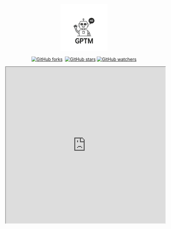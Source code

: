 <div align="center">
  <a href="https://github.com/Technicalflight/Gptm/releases">
    <img src="https://github.com/Technicalflight/Gptm/blob/4d8bd9e9e550d5e334e11da772e53b356219d91d/src/renderer/src/assets/logo.jpg" width="150" height="150" alt="banner" />
  </a>

[![GitHub forks](https://img.shields.io/github/forks/Technicalflight/Gptm.svg)](https://github.com/Technicalflight/Gptm/network)  
[![GitHub stars](https://img.shields.io/github/stars/Technicalflight/Gptm.svg)](https://github.com/Technicalflight/Gptm/stargazers)
[![GitHub watchers](https://img.shields.io/github/watchers/Technicalflight/Gptm.svg)](https://github.com/Technicalflight/Gptm)


</div>


  <iframe height=498 width=510 src="https://cloud.wujiyan.cc/f/GP49h7/%E5%8A%9F%E8%83%BD%E4%BB%8B%E7%BB%8D.mp4">




# Gptm

一个基于 Electron + Vue3 + TypeScript 开发的现代化 AI 聊天客户端。

## ✨ 特性

### 🔑 多平台账号集成
- GitHub OAuth 登录支持
- Linux DO OAuth 登录支持
- 安全的授权流程和状态管理

### 💬 聊天功能
- 支持多个主流 AI 模型
- Markdown 语法渲染
- 代码高亮显示
- 文件上传和处理
- 聊天记录本地存储
- 表情符号支持

### ⚙️ 个性化设置
- 自定义快捷键
- 消息通知提醒
- 数据自动备份
- 主题设置(开发中)
- 多语言支持(开发中)

### 🛠️ 系统功能
- 自动更新
- 缓存管理
- 数据备份/恢复
- 系统托盘支持
- 全局快捷键

### 🔒 安全与隐私
- 用户协议与隐私政策
- 安全的 OAuth 授权
- 本地数据加密存储

## 🚀 开发计划

### 即将推出
- 🌍 多语言国际化支持
- 🎨 自定义主题
- 🔌 插件系统
- 📱 移动端适配
- 🎯 快捷回复功能
- 📊 数据统计分析
- 🔍 高级搜索功能
- 🔒 端到端加密

# 🎇 运行截图

![](./login.png)
![](./home.png)
![](./qb.png)
![](./prompt.png)
![](./set.jpg)

## 🛠️ 技术栈

- 框架: Vue 3 + TypeScript
- 构建工具: Vite
- UI 组件: Element Plus
- 桌面端: Electron
- 路由: Vue Router
- 状态管理: Pinia
- 工具库: 
  - Axios (HTTP 客户端)
  - Day.js (日期处理)
  - Markdown-it (Markdown 渲染)
  - Highlight.js (代码高亮)

## 📦 安装

```bash
# 克隆项目
git clone https://github.com/yourusername/Gptm.git

# 安装依赖
npm install

# 开发模式运行
npm run dev

# 构建应用
npm run build
```

## 🤝 贡献

欢迎提交 Issue 或 Pull Request 来帮助改进这个项目。

## 🤗赞助

<div>
  <a href="https://afdian.com/a/aiGptm">
    <img src="https://pic1.afdiancdn.com/static/img/welcome/button-sponsorme.png" width="200" alt="爱发电">
  </a>
    <a href="https://img.picui.cn/free/2024/10/26/671d0423b5462.jpg">
    <img src="https://img.picui.cn/free/2024/12/30/677177cb4e884.png" width="200" alt="微信打赏">
  </a>
      <a href="https://img.picui.cn/free/2024/12/30/67717aab2649a.png">
    <img src="https://img.picui.cn/free/2024/12/30/67717a60cc243.png" width="200" alt="支付宝打赏">
  </a>
</div>

## 🗣️联系我

[Email](mailto:gptm@wonai.top)

## 🙏 开源致谢

本项目对于使用到了的库或工具，在此特别感谢（排名不分先后，若有遗漏，欢迎反馈！）：

### 核心框架
- [Vue.js](https://github.com/vuejs/core) - 渐进式 JavaScript 框架
- [Electron](https://github.com/electron/electron) - 使用 JavaScript 构建跨平台桌面应用
- [TypeScript](https://github.com/microsoft/TypeScript) - JavaScript 的超集，添加静态类型
- [electron-vite](https://github.com/alex8088/electron-vite) - Electron + Vite 整合框架

### UI 组件
- [Element Plus](https://github.com/element-plus/element-plus) - 基于 Vue 3 的组件库
- [highlight.js](https://github.com/highlightjs/highlight.js) - 代码语法高亮库

### 路由和状态管理
- [Vue Router](https://github.com/vuejs/router) - Vue.js 官方路由
- [Pinia](https://github.com/vuejs/pinia) - Vue.js 状态管理库

### 开发工具
- [Vite](https://github.com/vitejs/vite) - 下一代前端构建工具
- [ESLint](https://github.com/eslint/eslint) - 可扩展的 JavaScript 代码检查工具

### 工具库
- [markdown-it](https://github.com/markdown-it/markdown-it) - Markdown 解析器

### Electron 相关
- [electron-builder](https://github.com/electron-userland/electron-builder) - Electron 应用打包工具
- [electron-updater](https://github.com/electron-userland/electron-updater) - Electron 自动更新模块
- [@electron/remote](https://github.com/electron/remote) - Electron 远程模块
- [@electron-toolkit/utils](https://github.com/alex8088/electron-toolkit) - Electron 工具集

## ⚠️ 免责声明

1. **软件性质**: 本项目提供的软件仅供学习和研究用途，是一个开源的聊天客户端工具。开发者不保证其适用于任何特定目的，也不对其功能的完整性和安全性做出任何承诺。

2. **用户责任**: 使用本软件所产生的任何内容、行为和后果，均由用户自行承担全部责任。开发者不对任何用户的行为或其产生的结果负责，包括但不限于言论、数据传输、文件分享等。

3. **第三方服务风险**:
   - 开发者不对任何第三方AI服务的可用性、准确性、安全性或可靠性负责。
   - 用户在使用本软件时，可能需要依赖第三方服务（如API、数据存储等），开发者不对这些服务的中断、故障、数据丢失或泄露负责。
   - 用户应自行评估并承担使用第三方服务的风险。

4. **无担保免责声明**: 本软件及其相关服务在“现状”基础上提供，不附带任何明示或暗示的担保，包括但不限于适销性、适合特定目的和不侵权的暗示担保。开发者不保证软件无错误、无病毒、无漏洞，也不保证其安全性或可靠性。

5. **责任限制**: 在任何情况下，开发者及其关联方均不对任何直接的、间接的、特殊的、偶然的、惩戒性的或后果性的损害负责，包括但不限于数据丢失、利润损失、业务中断或其他经济损失，无论是否已被告知此类损害的可能性。

6. **变更权利**: 开发者保留随时修改、更新或终止本软件及其相关服务的权利，且无需提前通知用户。开发者对任何此类变更不承担任何责任。

7. **最终用户责任**: 用户在使用本软件时，应遵守所有适用的法律法规，并对任何违反法律或本免责声明的行为承担全部责任。

通过使用本软件，您明确表示接受并同意以上所有条款。如果您不同意这些条款，请勿使用本软件。

## 📄 开源协议

[LICENSE](./LICENSE)


## Star History

<a href="https://star-history.com/#Technicalflight/Gptm&Timeline">
 <picture>
   <source media="(prefers-color-scheme: dark)" srcset="https://api.star-history.com/svg?repos=Technicalflight/Gptm&type=Timeline&theme=dark" />
   <source media="(prefers-color-scheme: light)" srcset="https://api.star-history.com/svg?repos=Technicalflight/Gptm&type=Timeline" />
   <img alt="Star History Chart" src="https://api.star-history.com/svg?repos=Technicalflight/Gptm&type=Timeline" />
 </picture>
</a>
